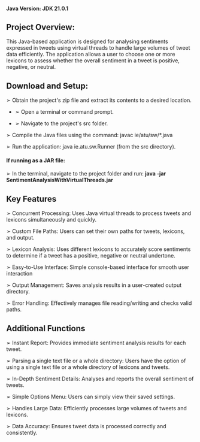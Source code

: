 #### Java Version: JDK 21.0.1 

## Project Overview:
This Java-based application is designed for analysing sentiments expressed in tweets using virtual threads to handle large volumes of tweet data efficiently. The application allows a user to choose one  or more lexicons to assess whether the overall sentiment in a tweet is positive, negative, or neutral. 
  

## Download and Setup:

   ➢ Obtain the project's zip file and extract its contents to a desired location. 

- ➢ Open a terminal or command prompt. 

- ➢ Navigate to the project's src folder. 

➢ Compile the Java files using the command: javac ie/atu/sw/*.java 

➢ Run the application: java ie.atu.sw.Runner (from the src directory). 

#### If running as a JAR file: 

➢ In the terminal, navigate to the project folder and run: **java -jar  SentimentAnalysisWithVirtualThreads.jar** 

## Key Features 

➢ Concurrent Processing: Uses Java virtual threads to process tweets and lexicons 
simultaneously and quickly. 

➢ Custom File Paths: Users can set their own paths for tweets, lexicons, and output.

➢ Lexicon Analysis: Uses different lexicons to accurately score sentiments to determine if a 
tweet has a positive, negative or neutral undertone.  

➢ Easy-to-Use Interface: Simple console-based interface for smooth user interaction 

➢ Output Management: Saves analysis results in a user-created output directory.

➢ Error Handling: Effectively manages file reading/writing and checks valid paths.

## Additional Functions 

➢ Instant Report: Provides immediate sentiment analysis results for each tweet.

➢ Parsing a single text file or a whole directory: Users have the option of using a single text file 
or a whole directory of lexicons and tweets.

➢ In-Depth Sentiment Details: Analyses and reports the overall sentiment of tweets.

➢ Simple Options Menu: Users can simply view their saved settings.

➢ Handles Large Data: Efficiently processes large volumes of tweets and lexicons. 

➢ Data Accuracy: Ensures tweet data is processed correctly and consistently.
